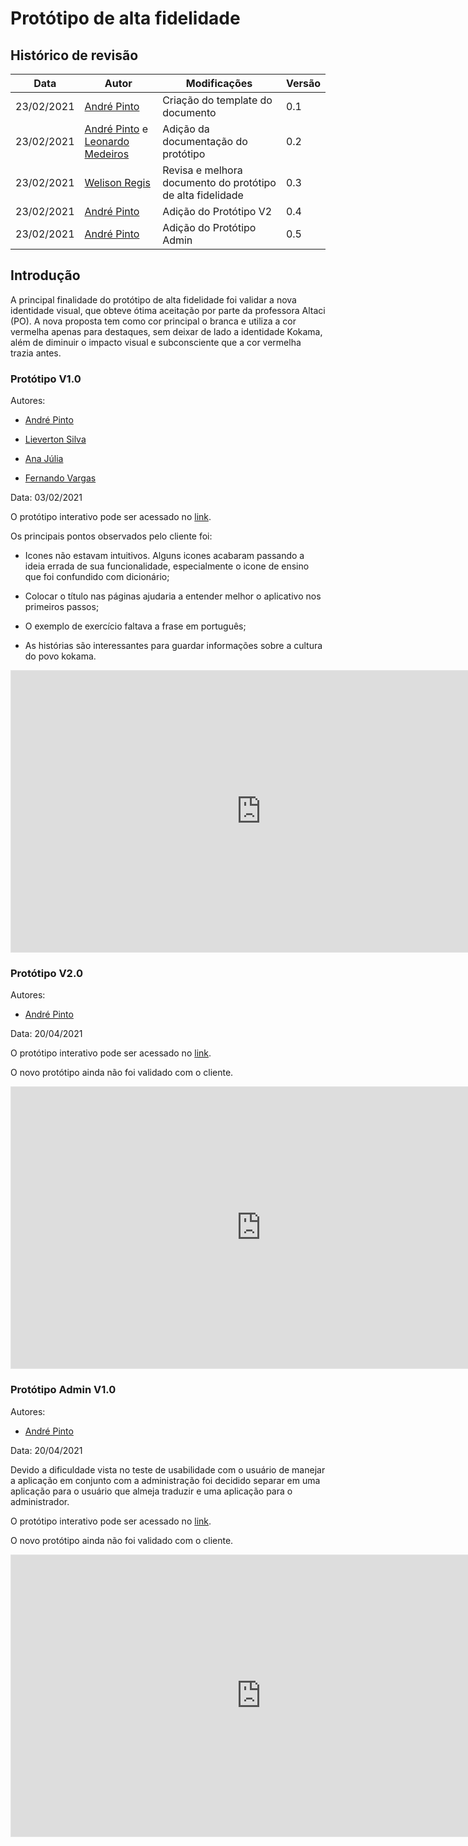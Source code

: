 # Protótipo de alta fidelidade

## Histórico de revisão

| Data       | Autor                                                                                               | Modificações                        | Versão |
| ---------- | --------------------------------------------------------------------------------------------------- | ----------------------------------- | ------ |
| 23/02/2021 | [André Pinto](https://github.com/andrelucax)                                                        | Criação do template do documento    | 0.1    |
| 23/02/2021 | [André Pinto](https://github.com/andrelucax) e [Leonardo Medeiros](https://github.com/leomedeiros1) | Adição da documentação do protótipo | 0.2    |
| 23/02/2021 | [Welison Regis](https://github.com/WelisonR)                                                        | Revisa e melhora documento do protótipo de alta fidelidade         | 0.3    |
| 23/02/2021 | [André Pinto](https://github.com/andrelucax)                                                        | Adição do Protótipo V2    | 0.4    |
| 23/02/2021 | [André Pinto](https://github.com/andrelucax)                                                        | Adição do Protótipo Admin    | 0.5    |

## Introdução

A principal finalidade do protótipo de alta fidelidade foi validar a nova identidade visual, que obteve ótima aceitação por parte da professora Altaci (PO). A nova proposta tem como cor principal o branca e utiliza a cor vermelha apenas para destaques, sem deixar de lado a identidade Kokama, além de diminuir o impacto visual e subconsciente que a cor vermelha trazia antes.

### Protótipo V1.0

Autores:

- [André Pinto](https://github.com/andrelucax)

- [Lieverton Silva](https://github.com/lievertom)

- [Ana Júlia](https://github.com/aluzianobriceno)

- [Fernando Vargas](https://github.com/SFernandoS)

Data: 03/02/2021

O protótipo interativo pode ser acessado no [link](https://www.figma.com/proto/DigQ30njp1qckw7LLtgAAL/Projeto-Kokama---Prototipo-de-alta-fidelidade).

Os principais pontos observados pelo cliente foi:

- Icones não estavam intuitivos. Alguns icones acabaram passando a ideia errada de sua funcionalidade, especialmente o icone de ensino que foi confundido com dicionário;

- Colocar o título nas páginas ajudaria a entender melhor o aplicativo nos primeiros passos;

- O exemplo de exercício faltava a frase em português;

- As histórias são interessantes para guardar informações sobre a cultura do povo kokama.

<iframe style="border: 1px solid rgba(0, 0, 0, 0.1);" width="800" height="450" src="https://www.figma.com/embed?embed_host=share&url=https%3A%2F%2Fwww.figma.com%2Ffile%2FDigQ30njp1qckw7LLtgAAL%2FProjeto-Kokama-Prototipo-de-alta-fidelidade%3Fnode-id%3D0%253A1" allowfullscreen></iframe>

### Protótipo V2.0

Autores:

- [André Pinto](https://github.com/andrelucax)

Data: 20/04/2021

O protótipo interativo pode ser acessado no [link](https://www.figma.com/proto/RBZK4AxbqB6s1LFpTHkvx0/Alta-Fidelidade-V2.0-Projeto-Kokama).

O novo protótipo ainda não foi validado com o cliente.

<iframe style="border: 1px solid rgba(0, 0, 0, 0.1);" width="800" height="450" src="https://www.figma.com/embed?embed_host=share&url=https%3A%2F%2Fwww.figma.com%2Ffile%2FRBZK4AxbqB6s1LFpTHkvx0%2FAlta-Fidelidade-V2.0-Projeto-Kokama%3Fnode-id%3D0%253A1" allowfullscreen></iframe>

### Protótipo Admin V1.0

Autores:

- [André Pinto](https://github.com/andrelucax)

Data: 20/04/2021

Devido a dificuldade vista no teste de usabilidade com o usuário de manejar a aplicação em conjunto com a administração foi decidido separar em uma aplicação para o usuário que almeja traduzir e uma aplicação para o administrador.

O protótipo interativo pode ser acessado no [link](https://www.figma.com/proto/XmT8I89t7jE5oHowPv5W5O/Alta-Fidelidade-V1.0-Admin-Projeto-Kokama).

O novo protótipo ainda não foi validado com o cliente.

<iframe style="border: 1px solid rgba(0, 0, 0, 0.1);" width="800" height="450" src="https://www.figma.com/embed?embed_host=share&url=https%3A%2F%2Fwww.figma.com%2Fproto%2FXmT8I89t7jE5oHowPv5W5O%2FAlta-Fidelidade-V1.0-Admin-Projeto-Kokama%3Fnode-id%3D1%253A8%26scaling%3Dscale-down%26page-id%3D0%253A1" allowfullscreen></iframe>